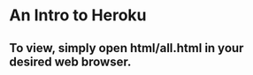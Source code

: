 An Intro to Heroku
=================

To view, simply open html/all.html in your desired web browser.
---

